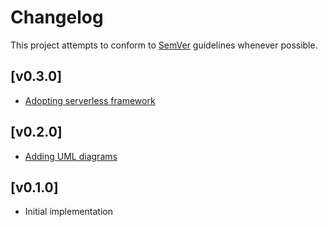 # Changelog
This project attempts to conform to [SemVer](https://semver.org/) guidelines whenever possible.

## [v0.3.0]
* [Adopting serverless framework](https://github.com/Ubunfu/mc-user/pull/3)

## [v0.2.0]
* [Adding UML diagrams](https://github.com/Ubunfu/mc-user/pull/1)

## [v0.1.0]
* Initial implementation